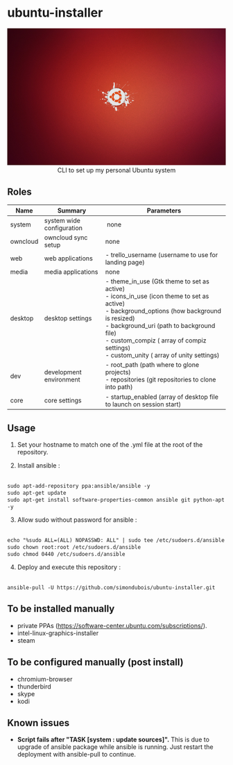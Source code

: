 
# ubuntu-installer

<p align="center">
<img src="https://raw.githubusercontent.com/simondubois/ubuntu-installer/master/screenshot.png" alt="Ubuntu logo" title="Ubuntu logo" style="max-width:100%;"><br>
CLI to set up my personal Ubuntu system
</p>


## Roles

| Name | Summary | Parameters |
| --- | --- | --- |
| system | system wide configuration | none |
| owncloud | owncloud sync setup | none |
| web | web applications | - trello_username (username to use for landing page) |
| media | media applications | none |
| desktop | desktop settings | - theme_in_use (Gtk theme to set as active)<br>- icons_in_use (icon theme to set as active)<br>- background_options (how background is resized)<br>- background_uri (path to background file)<br>- custom_compiz ( array of compiz settings)<br>- custom_unity ( array of unity settings)<br> |
| dev | development environment | - root_path (path where to glone projects)<br>- repositories (git repositories to clone into path) |
| core | core settings | - startup_enabled (array of desktop file to launch on session start) |


## Usage

1. Set your hostname to match one of the .yml file at the root of the repository.

2. Install ansible :

```Shell

sudo apt-add-repository ppa:ansible/ansible -y
sudo apt-get update
sudo apt-get install software-properties-common ansible git python-apt -y

```

3. Allow sudo without password for ansible :

```Shell

echo "%sudo ALL=(ALL) NOPASSWD: ALL" | sudo tee /etc/sudoers.d/ansible
sudo chown root:root /etc/sudoers.d/ansible
sudo chmod 0440 /etc/sudoers.d/ansible

```

4. Deploy and execute this repository :

```Shell

ansible-pull -U https://github.com/simondubois/ubuntu-installer.git

```

## To be installed manually

- private PPAs (https://software-center.ubuntu.com/subscriptions/).
- intel-linux-graphics-installer
- steam

## To be configured manually (post install)

- chromium-browser
- thunderbird
- skype
- kodi

## Known issues

 - **Script fails after "TASK [system : update sources]".** This is due to upgrade of ansible package while ansible is running. Just restart the deployment with ansible-pull to continue.
